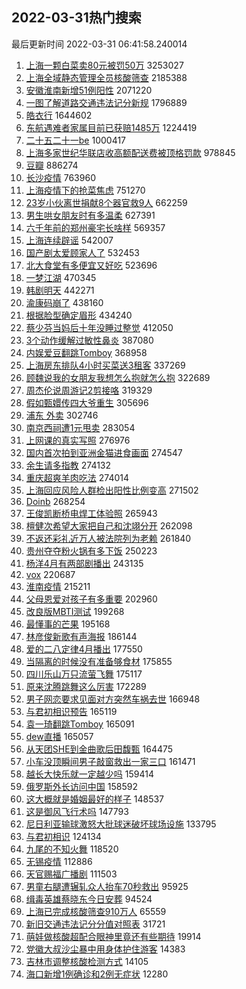 ## 2022-03-31热门搜索 
最后更新时间 2022-03-31 06:41:58.240014 
1. [上海一颗白菜卖80元被罚50万](https://s.weibo.com/weibo?q=%23%E4%B8%8A%E6%B5%B7%E4%B8%80%E9%A2%97%E7%99%BD%E8%8F%9C%E5%8D%9680%E5%85%83%E8%A2%AB%E7%BD%9A50%E4%B8%87%23&Refer=top) 3253027
1. [上海全域静态管理全员核酸筛查](https://s.weibo.com/weibo?q=%23%E4%B8%8A%E6%B5%B7%E5%85%A8%E5%9F%9F%E9%9D%99%E6%80%81%E7%AE%A1%E7%90%86%E5%85%A8%E5%91%98%E6%A0%B8%E9%85%B8%E7%AD%9B%E6%9F%A5%23&Refer=top) 2185388
1. [安徽淮南新增51例阳性](https://s.weibo.com/weibo?q=%23%E5%AE%89%E5%BE%BD%E6%B7%AE%E5%8D%97%E6%96%B0%E5%A2%9E51%E4%BE%8B%E9%98%B3%E6%80%A7%23&Refer=top) 2071220
1. [一图了解道路交通违法记分新规](https://s.weibo.com/weibo?q=%23%E4%B8%80%E5%9B%BE%E4%BA%86%E8%A7%A3%E9%81%93%E8%B7%AF%E4%BA%A4%E9%80%9A%E8%BF%9D%E6%B3%95%E8%AE%B0%E5%88%86%E6%96%B0%E8%A7%84%23&Refer=top) 1796889
1. [皓衣行](https://s.weibo.com/weibo?q=%E7%9A%93%E8%A1%A3%E8%A1%8C&Refer=top) 1644602
1. [东航遇难者家属目前已获赔1485万](https://s.weibo.com/weibo?q=%23%E4%B8%9C%E8%88%AA%E9%81%87%E9%9A%BE%E8%80%85%E5%AE%B6%E5%B1%9E%E7%9B%AE%E5%89%8D%E5%B7%B2%E8%8E%B7%E8%B5%941485%E4%B8%87%23&Refer=top) 1224419
1. [二十五二十一be](https://s.weibo.com/weibo?q=%23%E4%BA%8C%E5%8D%81%E4%BA%94%E4%BA%8C%E5%8D%81%E4%B8%80be%23&Refer=top) 1000417
1. [上海多家世纪华联店收高额配送费被顶格罚款](https://s.weibo.com/weibo?q=%23%E4%B8%8A%E6%B5%B7%E5%A4%9A%E5%AE%B6%E4%B8%96%E7%BA%AA%E5%8D%8E%E8%81%94%E5%BA%97%E6%94%B6%E9%AB%98%E9%A2%9D%E9%85%8D%E9%80%81%E8%B4%B9%E8%A2%AB%E9%A1%B6%E6%A0%BC%E7%BD%9A%E6%AC%BE%23&Refer=top) 978845
1. [豆瓣](https://s.weibo.com/weibo?q=%23%E8%B1%86%E7%93%A3%23&Refer=top) 886274
1. [长沙疫情](https://s.weibo.com/weibo?q=%23%E9%95%BF%E6%B2%99%E7%96%AB%E6%83%85%23&Refer=top) 763960
1. [上海疫情下的抢菜焦虑](https://s.weibo.com/weibo?q=%23%E4%B8%8A%E6%B5%B7%E7%96%AB%E6%83%85%E4%B8%8B%E7%9A%84%E6%8A%A2%E8%8F%9C%E7%84%A6%E8%99%91%23&Refer=top) 751270
1. [23岁小伙离世捐献8个器官救9人](https://s.weibo.com/weibo?q=%2323%E5%B2%81%E5%B0%8F%E4%BC%99%E7%A6%BB%E4%B8%96%E6%8D%90%E7%8C%AE8%E4%B8%AA%E5%99%A8%E5%AE%98%E6%95%919%E4%BA%BA%23&Refer=top) 662259
1. [男生哄女朋友时有多温柔](https://s.weibo.com/weibo?q=%23%E7%94%B7%E7%94%9F%E5%93%84%E5%A5%B3%E6%9C%8B%E5%8F%8B%E6%97%B6%E6%9C%89%E5%A4%9A%E6%B8%A9%E6%9F%94%23&Refer=top) 627391
1. [六千年前的郑州豪宅长啥样](https://s.weibo.com/weibo?q=%23%E5%85%AD%E5%8D%83%E5%B9%B4%E5%89%8D%E7%9A%84%E9%83%91%E5%B7%9E%E8%B1%AA%E5%AE%85%E9%95%BF%E5%95%A5%E6%A0%B7%23&Refer=top) 569357
1. [上海连续辟谣](https://s.weibo.com/weibo?q=%23%E4%B8%8A%E6%B5%B7%E8%BF%9E%E7%BB%AD%E8%BE%9F%E8%B0%A3%23&Refer=top) 542007
1. [国产剧太爱顾家人了](https://s.weibo.com/weibo?q=%23%E5%9B%BD%E4%BA%A7%E5%89%A7%E5%A4%AA%E7%88%B1%E9%A1%BE%E5%AE%B6%E4%BA%BA%E4%BA%86%23&Refer=top) 532453
1. [北大食堂有多便宜又好吃](https://s.weibo.com/weibo?q=%23%E5%8C%97%E5%A4%A7%E9%A3%9F%E5%A0%82%E6%9C%89%E5%A4%9A%E4%BE%BF%E5%AE%9C%E5%8F%88%E5%A5%BD%E5%90%83%23&Refer=top) 523696
1. [一梦江湖](https://s.weibo.com/weibo?q=%23%E4%B8%80%E6%A2%A6%E6%B1%9F%E6%B9%96%23&Refer=top) 470345
1. [韩剧明天](https://s.weibo.com/weibo?q=%23%E9%9F%A9%E5%89%A7%E6%98%8E%E5%A4%A9%23&Refer=top) 442271
1. [渝康码崩了](https://s.weibo.com/weibo?q=%E6%B8%9D%E5%BA%B7%E7%A0%81%E5%B4%A9%E4%BA%86&Refer=top) 438160
1. [根据脸型确定眉形](https://s.weibo.com/weibo?q=%E6%A0%B9%E6%8D%AE%E8%84%B8%E5%9E%8B%E7%A1%AE%E5%AE%9A%E7%9C%89%E5%BD%A2&Refer=top) 434240
1. [蔡少芬当妈后十年没睡过整觉](https://s.weibo.com/weibo?q=%23%E8%94%A1%E5%B0%91%E8%8A%AC%E5%BD%93%E5%A6%88%E5%90%8E%E5%8D%81%E5%B9%B4%E6%B2%A1%E7%9D%A1%E8%BF%87%E6%95%B4%E8%A7%89%23&Refer=top) 412050
1. [3个动作缓解过敏性鼻炎](https://s.weibo.com/weibo?q=%233%E4%B8%AA%E5%8A%A8%E4%BD%9C%E7%BC%93%E8%A7%A3%E8%BF%87%E6%95%8F%E6%80%A7%E9%BC%BB%E7%82%8E%23&Refer=top) 387080
1. [内娱爱豆翻跳Tomboy](https://s.weibo.com/weibo?q=%23%E5%86%85%E5%A8%B1%E7%88%B1%E8%B1%86%E7%BF%BB%E8%B7%B3Tomboy%23&Refer=top) 368958
1. [上海房东排队4小时买菜送3租客](https://s.weibo.com/weibo?q=%23%E4%B8%8A%E6%B5%B7%E6%88%BF%E4%B8%9C%E6%8E%92%E9%98%9F4%E5%B0%8F%E6%97%B6%E4%B9%B0%E8%8F%9C%E9%80%813%E7%A7%9F%E5%AE%A2%23&Refer=top) 337269
1. [顾魏说我的女朋友我想怎么抱就怎么抱](https://s.weibo.com/weibo?q=%23%E9%A1%BE%E9%AD%8F%E8%AF%B4%E6%88%91%E7%9A%84%E5%A5%B3%E6%9C%8B%E5%8F%8B%E6%88%91%E6%83%B3%E6%80%8E%E4%B9%88%E6%8A%B1%E5%B0%B1%E6%80%8E%E4%B9%88%E6%8A%B1%23&Refer=top) 322689
1. [周杰伦说周游记2剪接咯](https://s.weibo.com/weibo?q=%23%E5%91%A8%E6%9D%B0%E4%BC%A6%E8%AF%B4%E5%91%A8%E6%B8%B8%E8%AE%B02%E5%89%AA%E6%8E%A5%E5%92%AF%23&Refer=top) 319329
1. [假如甄嬛传四大爷重生](https://s.weibo.com/weibo?q=%23%E5%81%87%E5%A6%82%E7%94%84%E5%AC%9B%E4%BC%A0%E5%9B%9B%E5%A4%A7%E7%88%B7%E9%87%8D%E7%94%9F%23&Refer=top) 305696
1. [浦东 外卖](https://s.weibo.com/weibo?q=%E6%B5%A6%E4%B8%9C%20%E5%A4%96%E5%8D%96&Refer=top) 302746
1. [南京西祠遭1元甩卖](https://s.weibo.com/weibo?q=%23%E5%8D%97%E4%BA%AC%E8%A5%BF%E7%A5%A0%E9%81%AD1%E5%85%83%E7%94%A9%E5%8D%96%23&Refer=top) 283054
1. [上网课的真实写照](https://s.weibo.com/weibo?q=%E4%B8%8A%E7%BD%91%E8%AF%BE%E7%9A%84%E7%9C%9F%E5%AE%9E%E5%86%99%E7%85%A7&Refer=top) 276976
1. [国内首次拍到亚洲金猫进食画面](https://s.weibo.com/weibo?q=%23%E5%9B%BD%E5%86%85%E9%A6%96%E6%AC%A1%E6%8B%8D%E5%88%B0%E4%BA%9A%E6%B4%B2%E9%87%91%E7%8C%AB%E8%BF%9B%E9%A3%9F%E7%94%BB%E9%9D%A2%23&Refer=top) 274547
1. [余生请多指教](https://s.weibo.com/weibo?q=%23%E4%BD%99%E7%94%9F%E8%AF%B7%E5%A4%9A%E6%8C%87%E6%95%99%23&Refer=top) 274132
1. [重庆超爽羊肉吃法](https://s.weibo.com/weibo?q=%E9%87%8D%E5%BA%86%E8%B6%85%E7%88%BD%E7%BE%8A%E8%82%89%E5%90%83%E6%B3%95&Refer=top) 274014
1. [上海回应风险人群检出阳性比例变高](https://s.weibo.com/weibo?q=%23%E4%B8%8A%E6%B5%B7%E5%9B%9E%E5%BA%94%E9%A3%8E%E9%99%A9%E4%BA%BA%E7%BE%A4%E6%A3%80%E5%87%BA%E9%98%B3%E6%80%A7%E6%AF%94%E4%BE%8B%E5%8F%98%E9%AB%98%23&Refer=top) 271502
1. [Doinb](https://s.weibo.com/weibo?q=Doinb&Refer=top) 268254
1. [王俊凯断桥电焊工体验照](https://s.weibo.com/weibo?q=%23%E7%8E%8B%E4%BF%8A%E5%87%AF%E6%96%AD%E6%A1%A5%E7%94%B5%E7%84%8A%E5%B7%A5%E4%BD%93%E9%AA%8C%E7%85%A7%23&Refer=top) 265943
1. [檀健次希望大家把自己和沈翊分开](https://s.weibo.com/weibo?q=%23%E6%AA%80%E5%81%A5%E6%AC%A1%E5%B8%8C%E6%9C%9B%E5%A4%A7%E5%AE%B6%E6%8A%8A%E8%87%AA%E5%B7%B1%E5%92%8C%E6%B2%88%E7%BF%8A%E5%88%86%E5%BC%80%23&Refer=top) 262098
1. [不返还彩礼近万人被法院列为老赖](https://s.weibo.com/weibo?q=%23%E4%B8%8D%E8%BF%94%E8%BF%98%E5%BD%A9%E7%A4%BC%E8%BF%91%E4%B8%87%E4%BA%BA%E8%A2%AB%E6%B3%95%E9%99%A2%E5%88%97%E4%B8%BA%E8%80%81%E8%B5%96%23&Refer=top) 261840
1. [贵州夺夺粉火锅有多下饭](https://s.weibo.com/weibo?q=%23%E8%B4%B5%E5%B7%9E%E5%A4%BA%E5%A4%BA%E7%B2%89%E7%81%AB%E9%94%85%E6%9C%89%E5%A4%9A%E4%B8%8B%E9%A5%AD%23&Refer=top) 250223
1. [杨洋4月有两部剧播出](https://s.weibo.com/weibo?q=%23%E6%9D%A8%E6%B4%8B4%E6%9C%88%E6%9C%89%E4%B8%A4%E9%83%A8%E5%89%A7%E6%92%AD%E5%87%BA%23&Refer=top) 243135
1. [vox](https://s.weibo.com/weibo?q=vox&Refer=top) 220687
1. [淮南疫情](https://s.weibo.com/weibo?q=%E6%B7%AE%E5%8D%97%E7%96%AB%E6%83%85&Refer=top) 215211
1. [父母恩爱对孩子有多重要](https://s.weibo.com/weibo?q=%23%E7%88%B6%E6%AF%8D%E6%81%A9%E7%88%B1%E5%AF%B9%E5%AD%A9%E5%AD%90%E6%9C%89%E5%A4%9A%E9%87%8D%E8%A6%81%23&Refer=top) 202960
1. [改良版MBTI测试](https://s.weibo.com/weibo?q=%23%E6%94%B9%E8%89%AF%E7%89%88MBTI%E6%B5%8B%E8%AF%95%23&Refer=top) 199268
1. [最懂事的芒果](https://s.weibo.com/weibo?q=%23%E6%9C%80%E6%87%82%E4%BA%8B%E7%9A%84%E8%8A%92%E6%9E%9C%23&Refer=top) 195168
1. [林彦俊新歌有声海报](https://s.weibo.com/weibo?q=%23%E6%9E%97%E5%BD%A6%E4%BF%8A%E6%96%B0%E6%AD%8C%E6%9C%89%E5%A3%B0%E6%B5%B7%E6%8A%A5%23&Refer=top) 186144
1. [爱的二八定律4月播出](https://s.weibo.com/weibo?q=%23%E7%88%B1%E7%9A%84%E4%BA%8C%E5%85%AB%E5%AE%9A%E5%BE%8B4%E6%9C%88%E6%92%AD%E5%87%BA%23&Refer=top) 177550
1. [当隔离的时候没有准备够食材](https://s.weibo.com/weibo?q=%23%E5%BD%93%E9%9A%94%E7%A6%BB%E7%9A%84%E6%97%B6%E5%80%99%E6%B2%A1%E6%9C%89%E5%87%86%E5%A4%87%E5%A4%9F%E9%A3%9F%E6%9D%90%23&Refer=top) 175855
1. [四川乐山万只流萤飞舞](https://s.weibo.com/weibo?q=%23%E5%9B%9B%E5%B7%9D%E4%B9%90%E5%B1%B1%E4%B8%87%E5%8F%AA%E6%B5%81%E8%90%A4%E9%A3%9E%E8%88%9E%23&Refer=top) 175117
1. [原来沈腾跳舞这么厉害](https://s.weibo.com/weibo?q=%23%E5%8E%9F%E6%9D%A5%E6%B2%88%E8%85%BE%E8%B7%B3%E8%88%9E%E8%BF%99%E4%B9%88%E5%8E%89%E5%AE%B3%23&Refer=top) 172289
1. [男子网恋要求见面对方突然车祸去世](https://s.weibo.com/weibo?q=%23%E7%94%B7%E5%AD%90%E7%BD%91%E6%81%8B%E8%A6%81%E6%B1%82%E8%A7%81%E9%9D%A2%E5%AF%B9%E6%96%B9%E7%AA%81%E7%84%B6%E8%BD%A6%E7%A5%B8%E5%8E%BB%E4%B8%96%23&Refer=top) 166948
1. [与君初相识预告](https://s.weibo.com/weibo?q=%23%E4%B8%8E%E5%90%9B%E5%88%9D%E7%9B%B8%E8%AF%86%E9%A2%84%E5%91%8A%23&Refer=top) 165119
1. [袁一琦翻跳Tomboy](https://s.weibo.com/weibo?q=%E8%A2%81%E4%B8%80%E7%90%A6%E7%BF%BB%E8%B7%B3Tomboy&Refer=top) 165091
1. [dew直播](https://s.weibo.com/weibo?q=dew%E7%9B%B4%E6%92%AD&Refer=top) 165057
1. [从天团SHE到金曲歌后田馥甄](https://s.weibo.com/weibo?q=%23%E4%BB%8E%E5%A4%A9%E5%9B%A2SHE%E5%88%B0%E9%87%91%E6%9B%B2%E6%AD%8C%E5%90%8E%E7%94%B0%E9%A6%A5%E7%94%84%23&Refer=top) 164475
1. [小车没顶瞬间男子敲窗救出一家三口](https://s.weibo.com/weibo?q=%23%E5%B0%8F%E8%BD%A6%E6%B2%A1%E9%A1%B6%E7%9E%AC%E9%97%B4%E7%94%B7%E5%AD%90%E6%95%B2%E7%AA%97%E6%95%91%E5%87%BA%E4%B8%80%E5%AE%B6%E4%B8%89%E5%8F%A3%23&Refer=top) 161471
1. [越长大快乐就一定越少吗](https://s.weibo.com/weibo?q=%23%E8%B6%8A%E9%95%BF%E5%A4%A7%E5%BF%AB%E4%B9%90%E5%B0%B1%E4%B8%80%E5%AE%9A%E8%B6%8A%E5%B0%91%E5%90%97%23&Refer=top) 159414
1. [俄罗斯外长访问中国](https://s.weibo.com/weibo?q=%23%E4%BF%84%E7%BD%97%E6%96%AF%E5%A4%96%E9%95%BF%E8%AE%BF%E9%97%AE%E4%B8%AD%E5%9B%BD%23&Refer=top) 158592
1. [这大概就是婚姻最好的样子](https://s.weibo.com/weibo?q=%23%E8%BF%99%E5%A4%A7%E6%A6%82%E5%B0%B1%E6%98%AF%E5%A9%9A%E5%A7%BB%E6%9C%80%E5%A5%BD%E7%9A%84%E6%A0%B7%E5%AD%90%23&Refer=top) 148537
1. [这是御风飞行术吗](https://s.weibo.com/weibo?q=%23%E8%BF%99%E6%98%AF%E5%BE%A1%E9%A3%8E%E9%A3%9E%E8%A1%8C%E6%9C%AF%E5%90%97%23&Refer=top) 147793
1. [尼日利亚输球激怒大批球迷破坏球场设施](https://s.weibo.com/weibo?q=%23%E5%B0%BC%E6%97%A5%E5%88%A9%E4%BA%9A%E8%BE%93%E7%90%83%E6%BF%80%E6%80%92%E5%A4%A7%E6%89%B9%E7%90%83%E8%BF%B7%E7%A0%B4%E5%9D%8F%E7%90%83%E5%9C%BA%E8%AE%BE%E6%96%BD%23&Refer=top) 133795
1. [与君初相识](https://s.weibo.com/weibo?q=%23%E4%B8%8E%E5%90%9B%E5%88%9D%E7%9B%B8%E8%AF%86%23&Refer=top) 124134
1. [九尾的不知火舞](https://s.weibo.com/weibo?q=%23%E4%B9%9D%E5%B0%BE%E7%9A%84%E4%B8%8D%E7%9F%A5%E7%81%AB%E8%88%9E%23&Refer=top) 118520
1. [无锡疫情](https://s.weibo.com/weibo?q=%23%E6%97%A0%E9%94%A1%E7%96%AB%E6%83%85%23&Refer=top) 112886
1. [天官赐福广播剧](https://s.weibo.com/weibo?q=%E5%A4%A9%E5%AE%98%E8%B5%90%E7%A6%8F%E5%B9%BF%E6%92%AD%E5%89%A7&Refer=top) 111503
1. [男童右腿遭辗轧众人抬车70秒救出](https://s.weibo.com/weibo?q=%23%E7%94%B7%E7%AB%A5%E5%8F%B3%E8%85%BF%E9%81%AD%E8%BE%97%E8%BD%A7%E4%BC%97%E4%BA%BA%E6%8A%AC%E8%BD%A670%E7%A7%92%E6%95%91%E5%87%BA%23&Refer=top) 95925
1. [缉毒英雄蔡晓东今日安葬](https://s.weibo.com/weibo?q=%23%E7%BC%89%E6%AF%92%E8%8B%B1%E9%9B%84%E8%94%A1%E6%99%93%E4%B8%9C%E4%BB%8A%E6%97%A5%E5%AE%89%E8%91%AC%23&Refer=top) 94524
1. [上海已完成核酸筛查910万人](https://s.weibo.com/weibo?q=%23%E4%B8%8A%E6%B5%B7%E5%B7%B2%E5%AE%8C%E6%88%90%E6%A0%B8%E9%85%B8%E7%AD%9B%E6%9F%A5910%E4%B8%87%E4%BA%BA%23&Refer=top) 65559
1. [新旧交通违法记分分值对照表](https://s.weibo.com/weibo?q=%23%E6%96%B0%E6%97%A7%E4%BA%A4%E9%80%9A%E8%BF%9D%E6%B3%95%E8%AE%B0%E5%88%86%E5%88%86%E5%80%BC%E5%AF%B9%E7%85%A7%E8%A1%A8%23&Refer=top) 31721
1. [萌娃做核酸超配合眼神里竟还有些期待](https://s.weibo.com/weibo?q=%23%E8%90%8C%E5%A8%83%E5%81%9A%E6%A0%B8%E9%85%B8%E8%B6%85%E9%85%8D%E5%90%88%E7%9C%BC%E7%A5%9E%E9%87%8C%E7%AB%9F%E8%BF%98%E6%9C%89%E4%BA%9B%E6%9C%9F%E5%BE%85%23&Refer=top) 19914
1. [党徽大叔沙尘暴中用身体护住游客](https://s.weibo.com/weibo?q=%23%E5%85%9A%E5%BE%BD%E5%A4%A7%E5%8F%94%E6%B2%99%E5%B0%98%E6%9A%B4%E4%B8%AD%E7%94%A8%E8%BA%AB%E4%BD%93%E6%8A%A4%E4%BD%8F%E6%B8%B8%E5%AE%A2%23&Refer=top) 14383
1. [吉林市调整核酸检测方式](https://s.weibo.com/weibo?q=%23%E5%90%89%E6%9E%97%E5%B8%82%E8%B0%83%E6%95%B4%E6%A0%B8%E9%85%B8%E6%A3%80%E6%B5%8B%E6%96%B9%E5%BC%8F%23&Refer=top) 14105
1. [海口新增1例确诊和2例无症状](https://s.weibo.com/weibo?q=%23%E6%B5%B7%E5%8F%A3%E6%96%B0%E5%A2%9E1%E4%BE%8B%E7%A1%AE%E8%AF%8A%E5%92%8C2%E4%BE%8B%E6%97%A0%E7%97%87%E7%8A%B6%23&Refer=top) 12280

